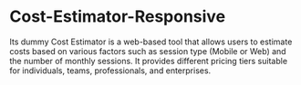 # Cost-Estimator-Responsive
Its dummy Cost Estimator is a web-based tool that allows users to estimate costs based on various factors such as session type (Mobile or Web) and the number of monthly sessions. It provides different pricing tiers suitable for individuals, teams, professionals, and enterprises.
